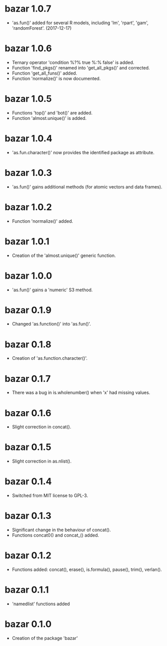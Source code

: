 # bazar 1.0.7

* 'as.fun()' added for several R models, including 'lm', 'rpart', 'gam', 
'randomForest'. (2017-12-17)


# bazar 1.0.6

* Ternary operator 'condition %?% true %:% false' is added. 
* Function 'find_pkgs()' renamed into 'get_all_pkgs()' and corrected. 
* Function 'get_all_funs()' added. 
* Function 'normalize()' is now documented.  


# bazar 1.0.5

* Functions 'top()' and 'bot()' are added.  
* Function 'almost.unique()' is added.  


# bazar 1.0.4

* 'as.fun.character()' now provides the identified package as attribute. 


# bazar 1.0.3

* 'as.fun()' gains additional methods (for atomic vectors and data frames).


# bazar 1.0.2

* Function 'normalize()' added.


# bazar 1.0.1

* Creation of the 'almost.unique()' generic function.


# bazar 1.0.0

* 'as.fun()' gains a 'numeric' S3 method.


# bazar 0.1.9

* Changed 'as.function()' into 'as.fun()'.


# bazar 0.1.8

* Creation of 'as.function.character()'.


# bazar 0.1.7

* There was a bug in is.wholenumber() when 'x' had missing values.


# bazar 0.1.6

* Slight correction in concat().


# bazar 0.1.5

* Slight correction in as.nlist(). 


# bazar 0.1.4

* Switched from MIT license to GPL-3. 


# bazar 0.1.3

* Significant change in the behaviour of concat(). 
* Functions concat0() and concat_() added. 


# bazar 0.1.2

* Functions added: concat(), erase(), is.formula(), pause(), trim(), verlan().


# bazar 0.1.1

* 'namedlist' functions added


# bazar 0.1.0

* Creation of the package 'bazar'
